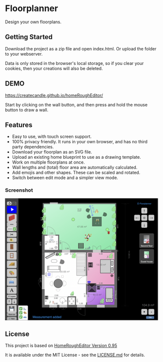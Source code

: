 # Floorplanner

Design your own floorplans.


## Getting Started

Download the project as a zip file and open index.html. Or upload the folder to your webserver.

Data is only stored in the browser's local storage, so if you clear your cookies, then your creations will also be deleted.

## DEMO

https://createcandle.github.io/homeRoughEditor/

Start by clicking on the wall button, and then press and hold the mouse button to draw a wall.

## Features
- Easy to use, with touch screen support.
- 100% privacy friendly. It runs in your own browser, and has no third party dependencies.
- Download your floorplan as an SVG file.
- Upload an existing home blueprint to use as a drawing template.
- Work on multiple floorplans at once.
- Wall lengths and (total) floor area are automatically calculated.
- Add emojis and other shapes. These can be scaled and rotated.
- Switch between edit mode and a simpler view mode.


### Screenshot

![Floorplanner example](screenshot.png?raw=true "Floorplanner example")

## License

This project is based on [HomeRoughEditor Version 0.95](https://github.com/ekymoz/homeRoughEditor)

It is available under the MIT License - see the [LICENSE.md](https://en.wikipedia.org/wiki/MIT_License) for details.



